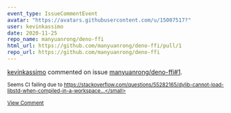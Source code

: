 ```yaml
---
event_type: IssueCommentEvent
avatar: "https://avatars.githubusercontent.com/u/15007517?"
user: kevinkassimo
date: 2020-11-25
repo_name: manyuanrong/deno-ffi
html_url: https://github.com/manyuanrong/deno-ffi/pull/1
repo_url: https://github.com/manyuanrong/deno-ffi
---
```


<a href='https://github.com/kevinkassimo' target='_blank'>kevinkassimo</a> commented on issue <a href='https://github.com/manyuanrong/deno-ffi/pull/1' target='_blank'>manyuanrong/deno-ffi#1</a>.

<small>Seems CI failing due to https://stackoverflow.com/questions/55282165/dylib-cannot-load-libstd-when-compiled-in-a-workspace...</small>

<a href='https://github.com/manyuanrong/deno-ffi/pull/1' target='_blank'>View Comment</a>